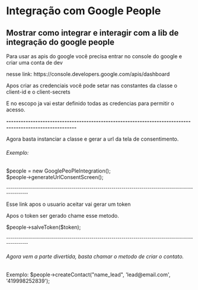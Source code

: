 # Integração com Google People



## Mostrar como integrar e interagir com a lib de integração do google people 

<P> Para usar as apis do google você precisa entrar no console do google e criar uma conta de dev </p>
<p>nesse link: https://console.developers.google.com/apis/dashboard </p>
<p> Apos criar as credenciais você pode setar nas constantes da classe o client-id e o client-secrets</p>
<p> E no escopo ja vai estar definido todas as credencias para permitir o acesso. </p>
<strong>---------------------------------------------------------------------------------------------------------</strong>
<br>
<p>Agora basta instanciar a classe e gerar a url da tela de consentimento.</p>
<h6>Exemplo:</h6> 
<p>
    $people = new GooglePeoPleIntegration(); <br>
    $people->generateUrlConsentScreen(); 
</p>
<small>---------------------------------------------------------------------------------------------------------</small>
<p> Esse link apos o usuario aceitar vai gerar um token  </p>
<p>Apos o token ser gerado chame esse metodo. </p>
<p>$people->salveToken($token);</p>

<small>---------------------------------------------------------------------------------------------------------</small>

<h6>Agora vem a parte divertida, basta chamar o metodo de criar o contato.</h6>
<p>Exemplo:  $people->createContact("name_lead", 'lead@email.com', '419998252839');</p>
